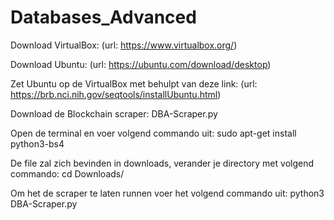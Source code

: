 # Databases_Advanced

Download VirtualBox: (url: https://www.virtualbox.org/)

Download Ubuntu: (url: https://ubuntu.com/download/desktop)

Zet Ubuntu op de VirtualBox met behulpt van deze link: (url: https://brb.nci.nih.gov/seqtools/installUbuntu.html)

Download de Blockchain scraper: DBA-Scraper.py

Open de terminal en voer volgend commando uit: sudo apt-get install python3-bs4

De file zal zich bevinden in downloads, verander je directory met volgend commando: cd Downloads/

Om het de scraper te laten runnen voer het volgend commando uit: python3 DBA-Scraper.py
